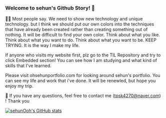 ### Welcome to sehun's Github Story!  👋
👨‍🎓 Most people say. We need to show new technology and unique technology. but I think we should put our own colors into the techniques that have already been created rather than creating something out of nothing. It will be difficult to find your own color. Think about what you like. Think about what you want to do. Think about what you want to be. KEEP TRYING. It is the way I make my life. 

If anyone who visits my website first, plz go to the TIL Repository and try to click Embedded section! You can see how I am studying and what kind of skills that I've learned.

Please visit ohsehunportfolio.com for looking around sehun's portfolio. You can see my life and work that i've done. It will be renewled, but hope you enjoy my trip.

🍭 If you have any questions, feel free to contact me (tpsk4270@naver.com) ! Thank you

<!--
**sehunOoh/sehunOoh** is a ✨ _special_ ✨ repository because its `README.md` (this file) appears on your GitHub profile.

Here are some ideas to get you started:

- 🔭 I’m currently working on ...
- 🌱 I’m currently learning ...
- 👯 I’m looking to collaborate on ...
- 🤔 I’m looking for help with ...
- 💬 Ask me about ...
- 📫 How to reach me: ...
- 😄 Pronouns: ...
- ⚡ Fun fact: ...
-->
[![sehunOoh's GitHub stats](https://github-readme-stats.vercel.app/api?username=sehunOoh&theme=flag-india&show_icons=true)](https://github.com/anuraghazra/github-readme-stats)
